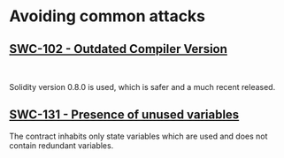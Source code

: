 # Avoiding common attacks

## <ins>SWC-102 - Outdated Compiler Version</ins>
<br>

Solidity version 0.8.0 is used, which is safer and a much recent released.


## <ins>SWC-131 - Presence of unused variables</ins>
The contract inhabits only state variables which are used and does not contain redundant variables.




